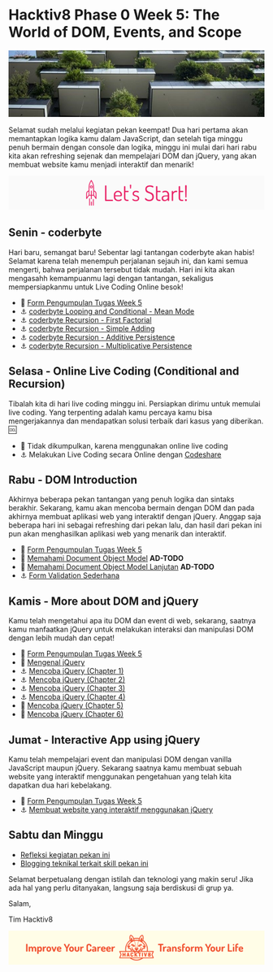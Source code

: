 # Hacktiv8 Phase 0 Week 5: The World of DOM, Events, and Scope

![Header](assets/header-w4.jpg)

Selamat sudah melalui kegiatan pekan keempat! Dua hari pertama akan memantapkan logika kamu dalam JavaScript, dan setelah tiga minggu penuh bermain dengan console dan logika, minggu ini mulai dari hari rabu kita akan refreshing sejenak dan mempelajari DOM dan jQuery, yang akan membuat website kamu menjadi interaktif dan menarik!

![Let's start!](assets/start.png)

## Senin - coderbyte
Hari baru, semangat baru! Sebentar lagi tantangan coderbyte akan habis! Selamat karena telah menempuh perjalanan sejauh ini, dan kami semua mengerti, bahwa perjalanan tersebut tidak mudah. Hari ini kita akan mengasahh kemampuanmu lagi dengan tantangan, sekaligus mempersiapkanmu untuk Live Coding Online besok!

- :pushpin: [Form Pengumpulan Tugas Week 5](https://airtable.com/shr1CyS9L48RDpqEv)
- :anchor:
[coderbyte Looping and Conditional - Mean Mode](https://coderbyte.com/information.php?ct=Mean%20Mode)
- :anchor:
[coderbyte Recursion - First Factorial](https://coderbyte.com/information.php?ct=First%20Factorial)
- :anchor:
[coderbyte Recursion - Simple Adding](https://coderbyte.com/information.php?ct=Simple%20Adding)
- :anchor:
[coderbyte Recursion - Additive Persistence](https://coderbyte.com/information.php?ct=Additive%20Persistence)
- :anchor:
[coderbyte Recursion - Multiplicative Persistence](https://coderbyte.com/information.php?ct=Multiplicative%20Persistence)

## Selasa - Online Live Coding (Conditional and Recursion)
Tibalah kita di hari live coding minggu ini. Persiapkan dirimu untuk memulai live coding. Yang terpenting adalah kamu percaya kamu bisa mengerjakannya dan mendapatkan solusi terbaik dari kasus yang diberikan. :cool:

- :pushpin: Tidak dikumpulkan, karena menggunakan online live coding
- :anchor:
Melakukan Live Coding secara Online dengan [Codeshare](https://codeshare.io)

## Rabu - DOM Introduction
Akhirnya beberapa pekan tantangan yang penuh logika dan sintaks berakhir. Sekarang, kamu akan mencoba bermain dengan DOM dan pada akhirnya membuat aplikasi web yang interaktif dengan jQuery. Anggap saja beberapa hari ini sebagai refreshing dari pekan lalu, dan hasil dari pekan ini pun akan menghasilkan aplikasi web yang menarik dan interaktif.

- :pushpin: [Form Pengumpulan Tugas Week 5](https://airtable.com/shr1CyS9L48RDpqEv)
- :notebook_with_decorative_cover: [Memahami Document Object Model](https://github.com/hacktiv8/phase-0-activities/blob/master/modules/js-dom-intro.md) **AD-TODO**
- :notebook_with_decorative_cover: [Memahami Document Object Model Lanjutan](https://github.com/hacktiv8/phase-0-activities/blob/master/modules/js-dom-devtools.md) **AD-TODO**
- :anchor: [Form Validation Sederhana](modules/anchor-vanilla-js.md)

## Kamis - More about DOM and jQuery
Kamu telah mengetahui apa itu DOM dan event di web, sekarang, saatnya kamu manfaatkan jQuery untuk melakukan interaksi dan manipulasi DOM dengan lebih mudah dan cepat!

- :pushpin: [Form Pengumpulan Tugas Week 5](https://airtable.com/shr1CyS9L48RDpqEv)
- :notebook_with_decorative_cover: [Mengenal jQuery](https://github.com/hacktiv8/phase-0-activities/blob/master/modules/jquery.md)
- :anchor: [Mencoba jQuery (Chapter 1)](http://try.jquery.com/)
- :anchor: [Mencoba jQuery (Chapter 2)](http://try.jquery.com/)
- :anchor: [Mencoba jQuery (Chapter 3)](http://try.jquery.com/)
- :anchor: [Mencoba jQuery (Chapter 4)](http://try.jquery.com/)
- :rocket: [Mencoba jQuery (Chapter 5)](http://try.jquery.com/)
- :rocket: [Mencoba jQuery (Chapter 6)](http://try.jquery.com/)

## Jumat - Interactive App using jQuery
Kamu telah mempelajari event dan manipulasi DOM dengan vanilla JavaScript maupun jQuery. Sekarang saatnya kamu membuat sebuah website yang interaktif menggunakan pengetahuan yang telah kita dapatkan dua hari kebelakang. 

- :pushpin: [Form Pengumpulan Tugas Week 5](https://airtable.com/shr1CyS9L48RDpqEv)
- :anchor: [Membuat website yang interaktif menggunakan jQuery](http://try.jquery.com/)



## Sabtu dan Minggu

- [Refleksi kegiatan pekan ini](https://github.com/hacktiv8/phase-0-activities/blob/master/modules/reflection.md)
- [Blogging teknikal terkait skill pekan ini](https://github.com/hacktiv8/phase-0-activities/blob/master/modules/blog.md)

Selamat berpetualang dengan istilah dan teknologi yang makin seru! Jika ada hal yang perlu ditanyakan, langsung saja berdiskusi di grup ya.

Salam,

Tim Hacktiv8

![Hacktiv8 Banner](assets/banner.png)
